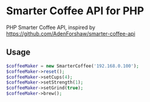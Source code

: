 # Smarter Coffee API for PHP

PHP Smarter Coffee API, inspired by https://github.com/AdenForshaw/smarter-coffee-api

## Usage

```php
$coffeeMaker = new SmarterCoffee('192.168.0.100');
$coffeeMaker->reset();
$coffeeMaker->setCups(4);
$coffeeMaker->setStrength(1);
$coffeeMaker->setGrind(true);
$coffeeMaker->brew();
```
